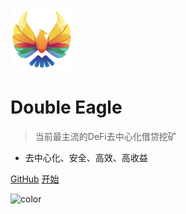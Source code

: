 ![logo](images/favicon.png)

# Double Eagle

> 当前最主流的DeFi去中心化借贷挖矿

* 去中心化、安全、高效、高收益

[GitHub](https://github.com/doubleeagledoe/doe-docs)
[开始](/zh-cn/README)

![color](#1b1a1f)